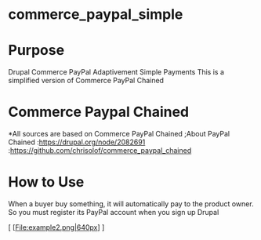 
<h1> commerce_paypal_simple </h1>

# Purpose 
Drupal Commerce PayPal Adaptivement Simple Payments
This is a simplified version of Commerce PayPal Chained

# Commerce Paypal Chained
*All sources are based on Commerce PayPal Chained
;About PayPal Chained
:https://drupal.org/node/2082691
:https://github.com/chrisolof/commerce_paypal_chained


# How to Use 
When a buyer buy something, it will automatically pay to the product owner.
So you must register its PayPal account when you sign up Drupal

[
[[File:example2.png|640px]([File:example.png|640px]])]
]
